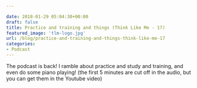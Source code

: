 ```yaml
---

date: 2018-01-29 05:04:30+00:00
draft: false
title: Practice and training and things (Think Like Me - 17)
featured_image: 'tlm-logo.jpg'
url: /blog/practice-and-training-and-things-think-like-me-17
categories:
- Podcast
---
```


The podcast is back! I ramble about practice and study and training, and even do some piano playing! (the first 5 minutes are cut off in the audio, but you can get them in the Youtube video)


 
   

 

 
   
